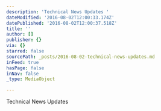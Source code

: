 ```yaml
---
description: 'Technical News Updates '
dateModified: '2016-08-02T12:00:33.174Z'
datePublished: '2016-08-02T12:00:37.518Z'
title: ''
author: []
publisher: {}
via: {}
starred: false
sourcePath: _posts/2016-08-02-technical-news-updates.md
inFeed: true
hasPage: false
inNav: false
_type: MediaObject

---
```

Technical News Updates